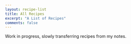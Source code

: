 ```yaml
---
layout: recipe-list
title: All Recipes
excerpt: "A List of Recipes"
comments: false
---
```


Work in progress, slowly transferring recipes from my notes.